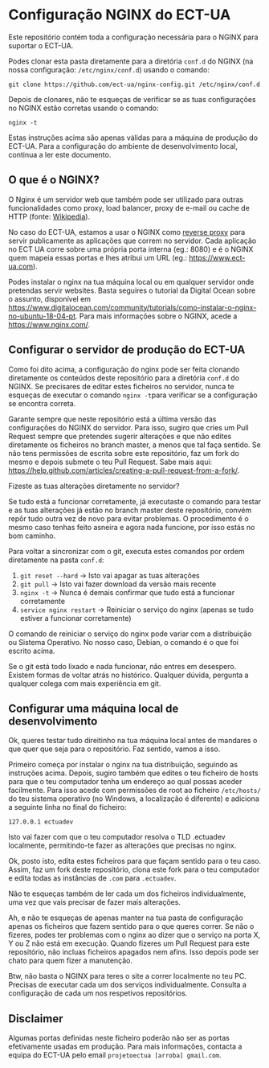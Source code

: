 # Configuração NGINX do ECT-UA

Este repositório contém toda a configuração necessária para o NGINX para suportar o ECT-UA.

Podes clonar esta pasta diretamente para a diretória `conf.d` do NGINX (na nossa configuração: `/etc/nginx/conf.d`) usando o comando:

```git clone https://github.com/ect-ua/nginx-config.git /etc/nginx/conf.d```

Depois de clonares, não te esqueças de verificar se as tuas configurações no NGINX estão corretas usando o comando:

```nginx -t```

Estas instruções acima são apenas válidas para a máquina de produção do ECT-UA. Para a configuração do ambiente de desenvolvimento local, continua a ler este documento.

## O que é o NGINX?

O Nginx é um servidor web que também pode ser utilizado para outras funcionalidades como proxy, load balancer, proxy de e-mail ou cache de HTTP (fonte: [Wikipedia](https://en.wikipedia.org/wiki/Nginx)).

No caso do ECT-UA, estamos a usar o NGINX como [reverse proxy](https://en.wikipedia.org/wiki/Reverse_proxy) para servir publicamente as aplicações que correm no servidor. Cada aplicação no ECT UA corre sobre uma própria porta interna (eg.: 8080) e é o NGINX quem mapeia essas portas e lhes atribui um URL (eg.: https://www.ect-ua.com).

Podes instalar o nginx na tua máquina local ou em qualquer servidor onde pretendas servir websites. Basta seguires o tutorial da Digital Ocean sobre o assunto, disponível em https://www.digitalocean.com/community/tutorials/como-instalar-o-nginx-no-ubuntu-18-04-pt. Para mais informações sobre o NGINX, acede a https://www.nginx.com/.

## Configurar o servidor de produção do ECT-UA

Como foi dito acima, a configuração do nginx pode ser feita clonando diretamente os conteúdos deste repositório para a diretória `conf.d` do NGINX. Se precisares de editar estes ficheiros no servidor, nunca te esqueças de executar o comando `nginx -t`para verificar se a configuração se encontra correta.

Garante sempre que neste repositório está a última versão das configurações do NGINX do servidor. Para isso, sugiro que cries um Pull Request sempre que pretendes sugerir alterações e que não edites diretamente os ficheiros no branch master, a menos que tal faça sentido. Se não tens permissões de escrita sobre este repositório, faz um fork do mesmo e depois submete o teu Pull Request. Sabe mais aqui: https://help.github.com/articles/creating-a-pull-request-from-a-fork/.

Fizeste as tuas alterações diretamente no servidor?

Se tudo está a funcionar corretamente, já executaste o comando para testar e as tuas alterações já estão no branch master deste repositório, convém repôr tudo outra vez de novo para evitar problemas. O procedimento é o mesmo caso tenhas feito asneira e agora nada funcione, por isso estás no bom caminho.

Para voltar a sincronizar com o git, executa estes comandos por ordem diretamente na pasta `conf.d`:

1. ```git reset --hard``` -> Isto vai apagar as tuas alterações
2. ```git pull``` -> Isto vai fazer download da versão mais recente
3. ```nginx -t``` -> Nunca é demais confirmar que tudo está a funcionar corretamente
4. ```service nginx restart``` -> Reiniciar o serviço do nginx (apenas se tudo estiver a funcionar corretamente)

O comando de reiniciar o serviço do nginx pode variar com a distribuição ou Sistema Operativo. No nosso caso, Debian, o comando é o que foi escrito acima.

Se o git está todo lixado e nada funcionar, não entres em desespero. Existem formas de voltar atrás no histórico. Qualquer dúvida, pergunta a qualquer colega com mais experiência em git.


## Configurar uma máquina local de desenvolvimento

Ok, queres testar tudo direitinho na tua máquina local antes de mandares o que quer que seja para o repositório. Faz sentido, vamos a isso.

Primeiro começa por instalar o nginx na tua distribuição, seguindo as instruções acima. Depois, sugiro também que edites o teu ficheiro de hosts para que o teu computador tenha um endereço ao qual possas aceder facilmente. Para isso acede com permissões de root ao ficheiro `/etc/hosts/` do teu sistema operativo (no Windows, a localização é diferente) e adiciona a seguinte linha no final do ficheiro:

```127.0.0.1 ectuadev```

Isto vai fazer com que o teu computador resolva o TLD .ectuadev localmente, permitindo-te fazer as alterações que precisas no nginx.

Ok, posto isto, edita estes ficheiros para que façam sentido para o teu caso. Assim, faz um fork deste repositório, clona este fork para o teu computador e edita todas as instâncias de `.com` para `.ectuadev`.

Não te esqueças também de ler cada um dos ficheiros individualmente, uma vez que vais precisar de fazer mais alterações.

Ah, e não te esqueças de apenas manter na tua pasta de configuração apenas os ficheiros que fazem sentido para o que queres correr. Se não o fizeres, podes ter problemas com o nginx ao dizer que o serviço na porta X, Y ou Z não está em execução. Quando fizeres um Pull Request para este repositório, não incluas ficheiros apagados nem afins. Isso depois pode ser chato para quem fizer a manutenção.

Btw, não basta o NGINX para teres o site a correr localmente no teu PC. Precisas de executar cada um dos serviços individualmente. Consulta a configuração de cada um nos respetivos repositórios.

## Disclaimer

Algumas portas definidas neste ficheiro poderão não ser as portas efetivamente usadas em produção. Para mais informações, contacta a equipa do ECT-UA pelo email `projetoectua [arroba] gmail.com`.
